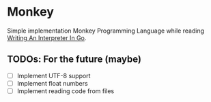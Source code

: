 # Monkey

Simple implementation Monkey Programming Language while 
reading [Writing An Interpreter In Go](https://interpreterbook.com/).

## TODOs: For the future (maybe)

- [ ] Implement UTF-8 support
- [ ] Implement float numbers
- [ ] Implement reading code from files
